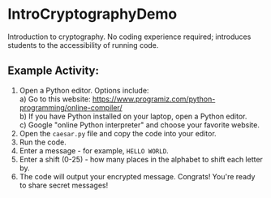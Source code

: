 # IntroCryptographyDemo
Introduction to cryptography. No coding experience required; introduces students to the accessibility of running code.

## Example Activity:

1. Open a Python editor. Options include:  
	a) Go to this website: https://www.programiz.com/python-programming/online-compiler/  
	b) If you have Python installed on your laptop, open a Python editor.  
	c) Google "online Python interpreter" and choose your favorite website.	 
2. Open the `caesar.py` file and copy the code into your editor.
3. Run the code.
4. Enter a message - for example, `HELLO WORLD`.
5. Enter a shift (0-25) - how many places in the alphabet to shift each letter by.
6. The code will output your encrypted message. Congrats! You're ready to share secret messages!
